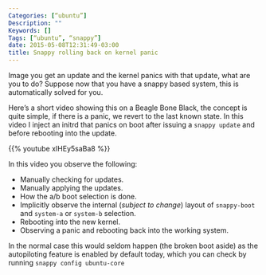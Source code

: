 ```yaml
---
Categories: [“ubuntu”]
Description: ""
Keywords: []
Tags: [“ubuntu”, “snappy”]
date: 2015-05-08T12:31:49-03:00
title: Snappy rolling back on kernel panic
---
```


Image you get an update and the kernel panics with that update, what are you to
do? Suppose now that you have a snappy based system, this is automatically
solved for you.

Here’s a short video showing this on a Beagle Bone Black, the concept is quite
simple, if there is a panic, we revert to the last known state. In this video I
inject an initrd that panics on boot after issuing a `snappy update` and before
rebooting into the update.

{{% youtube xIHEy5saBa8 %}}

In this video you observe the following:

- Manually checking for updates.
- Manually applying the updates.
- How the a/b boot selection is done.
- Implicitly observe the internal (*subject to change*) layout of `snappy-boot`
  and `system-a` or `system-b` selection.
- Rebooting into the new kernel.
- Observing a panic and rebooting back into the working system.

In the normal case this would seldom happen (the broken boot aside) as the
autopiloting feature is enabled by default today, which you can check by
running `snappy config ubuntu-core`
